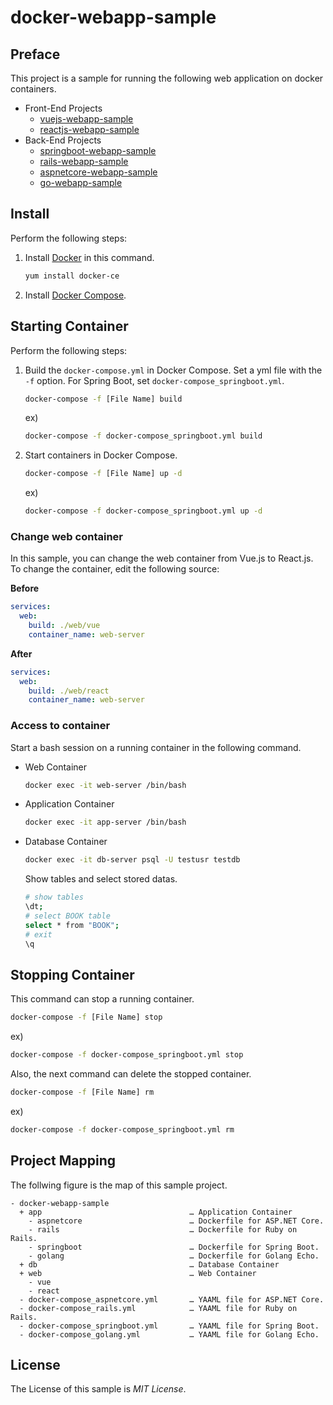 # docker-webapp-sample

## Preface
This project is a sample for running the following web application on docker containers.

- Front-End Projects
    - [vuejs-webapp-sample](https://github.com/ybkuroki/vuejs-webapp-sample)
    - [reactjs-webapp-sample](https://github.com/ybkuroki/reactjs-webapp-sample)
- Back-End Projects
    - [springboot-webapp-sample](https://github.com/ybkuroki/springboot-webapp-sample)
    - [rails-webapp-sample](https://github.com/ybkuroki/rails-webapp-sample)
    - [aspnetcore-webapp-sample](https://github.com/ybkuroki/aspnetcore-webapp-sample)
    - [go-webapp-sample](https://github.com/ybkuroki/go-webapp-sample)

## Install
Perform the following steps:

1. Install [Docker](https://www.docker.com/) in this command.
    ```bash
    yum install docker-ce
    ```
1. Install [Docker Compose](https://docs.docker.com/compose/).

## Starting Container
Perform the following steps:

1. Build the ``docker-compose.yml`` in Docker Compose. Set a yml file with the ``-f`` option. For Spring Boot, set ``docker-compose_springboot.yml``.
    ```bash
    docker-compose -f [File Name] build
    ```
    ex)
    ```bash
    docker-compose -f docker-compose_springboot.yml build
    ```
1. Start containers in Docker Compose.
    ```bash
    docker-compose -f [File Name] up -d
    ```
    ex)
    ```bash
    docker-compose -f docker-compose_springboot.yml up -d
    ```

### Change web container
In this sample, you can change the web container from Vue.js to React.js. To change the container, edit the following source:

**Before**
```yml
services:
  web:
    build: ./web/vue
    container_name: web-server
```

**After**
```yml
services:
  web:
    build: ./web/react
    container_name: web-server
```

### Access to container
Start a bash session on a running container in the following command.

- Web Container
    ```bash
    docker exec -it web-server /bin/bash
    ```
- Application Container
    ```bash
    docker exec -it app-server /bin/bash
    ```
- Database Container
    ```bash
    docker exec -it db-server psql -U testusr testdb
    ```
    Show tables and select stored datas.
    ```bash
    # show tables
    \dt;
    # select BOOK table
    select * from "BOOK";
    # exit
    \q
    ```

## Stopping Container
This command can stop a running container.

```bash
docker-compose -f [File Name] stop
```

ex)
```bash
docker-compose -f docker-compose_springboot.yml stop
```

Also, the next command can delete the stopped container.

```bash
docker-compose -f [File Name] rm
```

ex)
```bash
docker-compose -f docker-compose_springboot.yml rm
```

## Project Mapping
The follwing figure is the map of this sample project.

```
- docker-webapp-sample
  + app                                 … Application Container
    - aspnetcore                        … Dockerfile for ASP.NET Core.
    - rails                             … Dockerfile for Ruby on Rails.
    - springboot                        … Dockerfile for Spring Boot.
    - golang                            … Dockerfile for Golang Echo.
  + db                                  … Database Container
  + web                                 … Web Container
    - vue
    - react
  - docker-compose_aspnetcore.yml       … YAAML file for ASP.NET Core.
  - docker-compose_rails.yml            … YAAML file for Ruby on Rails.
  - docker-compose_springboot.yml       … YAAML file for Spring Boot.
  - docker-compose_golang.yml           … YAAML file for Golang Echo.
```

## License
The License of this sample is *MIT License*.
